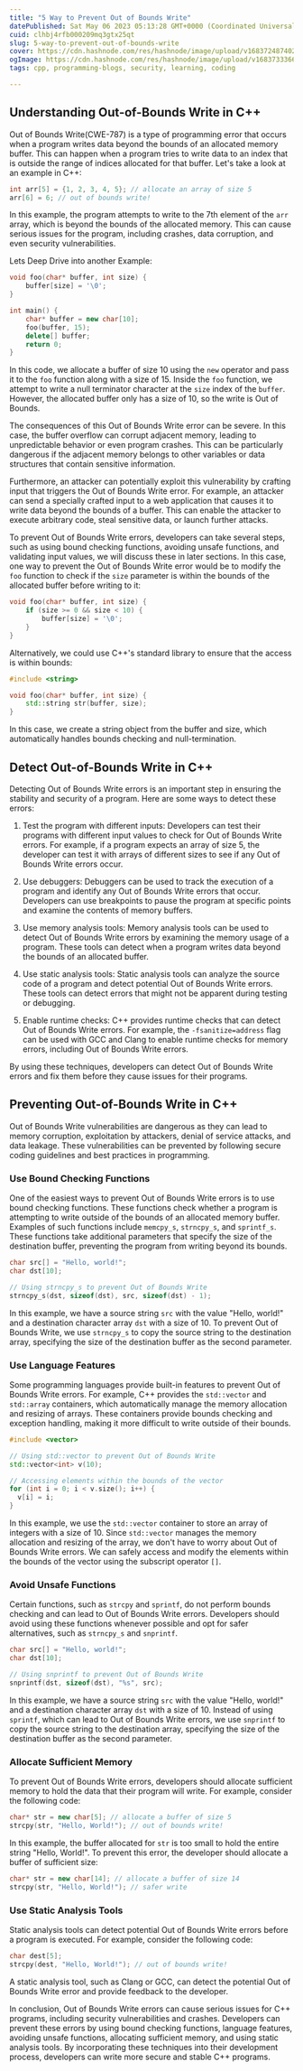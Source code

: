 ```yaml
---
title: "5 Way to Prevent Out of Bounds Write"
datePublished: Sat May 06 2023 05:13:28 GMT+0000 (Coordinated Universal Time)
cuid: clhbj4rfb000209mq3gtx25qt
slug: 5-way-to-prevent-out-of-bounds-write
cover: https://cdn.hashnode.com/res/hashnode/image/upload/v1683724874020/9e93cca5-16a2-411f-9ad9-83441bdfcc8b.png
ogImage: https://cdn.hashnode.com/res/hashnode/image/upload/v1683733366489/2aacf00f-7eee-4bbb-aa46-d74bdbadd454.png
tags: cpp, programming-blogs, security, learning, coding

---
```


## Understanding Out-of-Bounds Write in C++

Out of Bounds Write(CWE-787) is a type of programming error that occurs when a program writes data beyond the bounds of an allocated memory buffer. This can happen when a program tries to write data to an index that is outside the range of indices allocated for that buffer. Let's take a look at an example in C++:

```cpp
int arr[5] = {1, 2, 3, 4, 5}; // allocate an array of size 5
arr[6] = 6; // out of bounds write!
```

In this example, the program attempts to write to the 7th element of the `arr` array, which is beyond the bounds of the allocated memory. This can cause serious issues for the program, including crashes, data corruption, and even security vulnerabilities.

Lets Deep Drive into another Example:

```cpp
void foo(char* buffer, int size) {
    buffer[size] = '\0';
}

int main() {
    char* buffer = new char[10];
    foo(buffer, 15);
    delete[] buffer;
    return 0;
}
```

In this code, we allocate a buffer of size 10 using the `new` operator and pass it to the `foo` function along with a size of 15. Inside the `foo` function, we attempt to write a null terminator character at the `size` index of the `buffer`. However, the allocated buffer only has a size of 10, so the write is Out of Bounds.

The consequences of this Out of Bounds Write error can be severe. In this case, the buffer overflow can corrupt adjacent memory, leading to unpredictable behavior or even program crashes. This can be particularly dangerous if the adjacent memory belongs to other variables or data structures that contain sensitive information.

Furthermore, an attacker can potentially exploit this vulnerability by crafting input that triggers the Out of Bounds Write error. For example, an attacker can send a specially crafted input to a web application that causes it to write data beyond the bounds of a buffer. This can enable the attacker to execute arbitrary code, steal sensitive data, or launch further attacks.

To prevent Out of Bounds Write errors, developers can take several steps, such as using bound checking functions, avoiding unsafe functions, and validating input values, we will discuss these in later sections. In this case, one way to prevent the Out of Bounds Write error would be to modify the `foo` function to check if the `size` parameter is within the bounds of the allocated buffer before writing to it:

```cpp
void foo(char* buffer, int size) {
    if (size >= 0 && size < 10) {
        buffer[size] = '\0';
    }
}
```

Alternatively, we could use C++'s standard library to ensure that the access is within bounds:

```cpp
#include <string>

void foo(char* buffer, int size) {
    std::string str(buffer, size);
}
```

In this case, we create a string object from the buffer and size, which automatically handles bounds checking and null-termination.

## **Detect Out-of-Bounds** Write **in C++**

Detecting Out of Bounds Write errors is an important step in ensuring the stability and security of a program. Here are some ways to detect these errors:

1. Test the program with different inputs: Developers can test their programs with different input values to check for Out of Bounds Write errors. For example, if a program expects an array of size 5, the developer can test it with arrays of different sizes to see if any Out of Bounds Write errors occur.
    
2. Use debuggers: Debuggers can be used to track the execution of a program and identify any Out of Bounds Write errors that occur. Developers can use breakpoints to pause the program at specific points and examine the contents of memory buffers.
    
3. Use memory analysis tools: Memory analysis tools can be used to detect Out of Bounds Write errors by examining the memory usage of a program. These tools can detect when a program writes data beyond the bounds of an allocated buffer.
    
4. Use static analysis tools: Static analysis tools can analyze the source code of a program and detect potential Out of Bounds Write errors. These tools can detect errors that might not be apparent during testing or debugging.
    
5. Enable runtime checks: C++ provides runtime checks that can detect Out of Bounds Write errors. For example, the `-fsanitize=address` flag can be used with GCC and Clang to enable runtime checks for memory errors, including Out of Bounds Write errors.
    

By using these techniques, developers can detect Out of Bounds Write errors and fix them before they cause issues for their programs.

## **Preventing Out-of-Bounds** Write **in C++**

Out of Bounds Write vulnerabilities are dangerous as they can lead to memory corruption, exploitation by attackers, denial of service attacks, and data leakage. These vulnerabilities can be prevented by following secure coding guidelines and best practices in programming.

### Use Bound Checking Functions

One of the easiest ways to prevent Out of Bounds Write errors is to use bound checking functions. These functions check whether a program is attempting to write outside of the bounds of an allocated memory buffer. Examples of such functions include `memcpy_s`, `strncpy_s`, and `sprintf_s`. These functions take additional parameters that specify the size of the destination buffer, preventing the program from writing beyond its bounds.

```cpp
char src[] = "Hello, world!";
char dst[10];

// Using strncpy_s to prevent Out of Bounds Write
strncpy_s(dst, sizeof(dst), src, sizeof(dst) - 1);
```

In this example, we have a source string `src` with the value "Hello, world!" and a destination character array `dst` with a size of 10. To prevent Out of Bounds Write, we use `strncpy_s` to copy the source string to the destination array, specifying the size of the destination buffer as the second parameter.

### Use Language Features

Some programming languages provide built-in features to prevent Out of Bounds Write errors. For example, C++ provides the `std::vector` and `std::array` containers, which automatically manage the memory allocation and resizing of arrays. These containers provide bounds checking and exception handling, making it more difficult to write outside of their bounds.

```cpp
#include <vector>

// Using std::vector to prevent Out of Bounds Write
std::vector<int> v(10);

// Accessing elements within the bounds of the vector
for (int i = 0; i < v.size(); i++) {
  v[i] = i;
}
```

In this example, we use the `std::vector` container to store an array of integers with a size of 10. Since `std::vector` manages the memory allocation and resizing of the array, we don't have to worry about Out of Bounds Write errors. We can safely access and modify the elements within the bounds of the vector using the subscript operator `[]`.

### Avoid Unsafe Functions

Certain functions, such as `strcpy` and `sprintf`, do not perform bounds checking and can lead to Out of Bounds Write errors. Developers should avoid using these functions whenever possible and opt for safer alternatives, such as `strncpy_s` and `snprintf`.

```cpp
char src[] = "Hello, world!";
char dst[10];

// Using snprintf to prevent Out of Bounds Write
snprintf(dst, sizeof(dst), "%s", src);
```

In this example, we have a source string `src` with the value "Hello, world!" and a destination character array `dst` with a size of 10. Instead of using `sprintf`, which can lead to Out of Bounds Write errors, we use `snprintf` to copy the source string to the destination array, specifying the size of the destination buffer as the second parameter.

### Allocate Sufficient Memory

To prevent Out of Bounds Write errors, developers should allocate sufficient memory to hold the data that their program will write. For example, consider the following code:

```cpp
char* str = new char[5]; // allocate a buffer of size 5
strcpy(str, "Hello, World!"); // out of bounds write!
```

In this example, the buffer allocated for `str` is too small to hold the entire string "Hello, World!". To prevent this error, the developer should allocate a buffer of sufficient size:

```cpp
char* str = new char[14]; // allocate a buffer of size 14
strcpy(str, "Hello, World!"); // safer write
```

### Use Static Analysis Tools

Static analysis tools can detect potential Out of Bounds Write errors before a program is executed. For example, consider the following code:

```cpp
char dest[5];
strcpy(dest, "Hello, World!"); // out of bounds write!
```

A static analysis tool, such as Clang or GCC, can detect the potential Out of Bounds Write error and provide feedback to the developer.

In conclusion, Out of Bounds Write errors can cause serious issues for C++ programs, including security vulnerabilities and crashes. Developers can prevent these errors by using bound checking functions, language features, avoiding unsafe functions, allocating sufficient memory, and using static analysis tools. By incorporating these techniques into their development process, developers can write more secure and stable C++ programs.